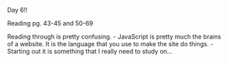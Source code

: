 Day 6!!

Reading pg. 43-45 and 50-69

Reading through is pretty confusing.
    - JavaScript is pretty much the brains of a website. It is the language that you use to make the site do things.
    - Starting out it is something that I really need to study on...